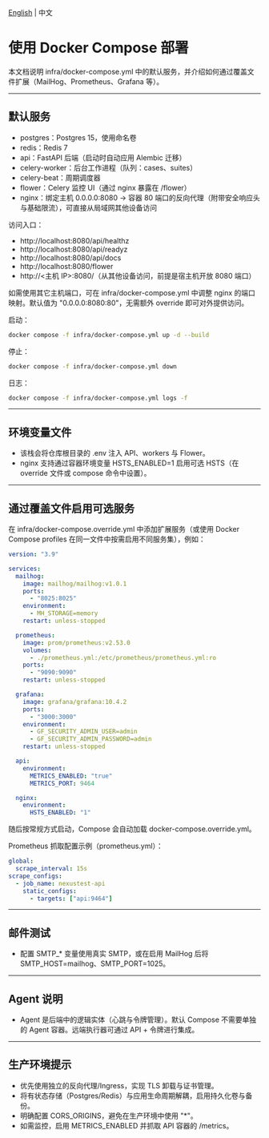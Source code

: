 [English](../../en/deploy/docker-compose.md) | 中文

# 使用 Docker Compose 部署

本文档说明 infra/docker-compose.yml 中的默认服务，并介绍如何通过覆盖文件扩展（MailHog、Prometheus、Grafana 等）。

---

## 默认服务

- postgres：Postgres 15，使用命名卷
- redis：Redis 7
- api：FastAPI 后端（启动时自动应用 Alembic 迁移）
- celery-worker：后台工作进程（队列：cases、suites）
- celery-beat：周期调度器
- flower：Celery 监控 UI（通过 nginx 暴露在 /flower）
- nginx：绑定主机 0.0.0.0:8080 → 容器 80 端口的反向代理（附带安全响应头与基础限流），可直接从局域网其他设备访问

访问入口：
- http://localhost:8080/api/healthz
- http://localhost:8080/api/readyz
- http://localhost:8080/api/docs
- http://localhost:8080/flower
- http://<主机 IP>:8080/（从其他设备访问，前提是宿主机开放 8080 端口）

如需使用其它主机端口，可在 infra/docker-compose.yml 中调整 nginx 的端口映射。默认值为 "0.0.0.0:8080:80"，无需额外 override 即可对外提供访问。

启动：
```bash
docker compose -f infra/docker-compose.yml up -d --build
```

停止：
```bash
docker compose -f infra/docker-compose.yml down
```

日志：
```bash
docker compose -f infra/docker-compose.yml logs -f
```

---

## 环境变量文件

- 该栈会将仓库根目录的 .env 注入 API、workers 与 Flower。
- nginx 支持通过容器环境变量 HSTS_ENABLED=1 启用可选 HSTS（在 override 文件或 compose 命令中设置）。

---

## 通过覆盖文件启用可选服务

在 infra/docker-compose.override.yml 中添加扩展服务（或使用 Docker Compose profiles 在同一文件中按需启用不同服务集），例如：

```yaml
version: "3.9"

services:
  mailhog:
    image: mailhog/mailhog:v1.0.1
    ports:
      - "8025:8025"
    environment:
      - MH_STORAGE=memory
    restart: unless-stopped

  prometheus:
    image: prom/prometheus:v2.53.0
    volumes:
      - ./prometheus.yml:/etc/prometheus/prometheus.yml:ro
    ports:
      - "9090:9090"
    restart: unless-stopped

  grafana:
    image: grafana/grafana:10.4.2
    ports:
      - "3000:3000"
    environment:
      - GF_SECURITY_ADMIN_USER=admin
      - GF_SECURITY_ADMIN_PASSWORD=admin
    restart: unless-stopped

  api:
    environment:
      METRICS_ENABLED: "true"
      METRICS_PORT: 9464

  nginx:
    environment:
      HSTS_ENABLED: "1"
```

随后按常规方式启动，Compose 会自动加载 docker-compose.override.yml。

Prometheus 抓取配置示例（prometheus.yml）：
```yaml
global:
  scrape_interval: 15s
scrape_configs:
  - job_name: nexustest-api
    static_configs:
      - targets: ["api:9464"]
```

---

## 邮件测试

- 配置 SMTP_* 变量使用真实 SMTP，或在启用 MailHog 后将 SMTP_HOST=mailhog、SMTP_PORT=1025。

---

## Agent 说明

- Agent 是后端中的逻辑实体（心跳与令牌管理）。默认 Compose 不需要单独的 Agent 容器。远端执行器可通过 API + 令牌进行集成。

---

## 生产环境提示

- 优先使用独立的反向代理/Ingress，实现 TLS 卸载与证书管理。
- 将有状态存储（Postgres/Redis）与应用生命周期解耦，启用持久化卷与备份。
- 明确配置 CORS_ORIGINS，避免在生产环境中使用 "*"。
- 如需监控，启用 METRICS_ENABLED 并抓取 API 容器的 /metrics。
